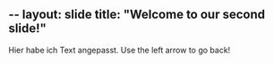 --
layout: slide
title: "Welcome to our second slide!"
---
Hier habe ich Text angepasst.
Use the left arrow to go back!
